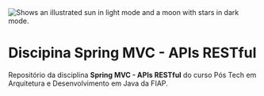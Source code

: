 
<picture>
  <img alt="Shows an illustrated sun in light mode and a moon with stars in dark mode." src="https://on.fiap.com.br/theme/fiap/postech/pos-tech.png">
</picture>

# Discipina Spring MVC - APIs RESTful


Repositório da disciplina <b>Spring MVC - APIs RESTful</b> do curso Pós Tech em Arquitetura e Desenvolvimento em Java da FIAP.
